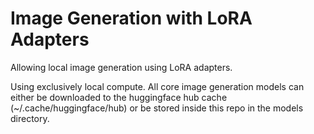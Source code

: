 # Image Generation with LoRA Adapters

Allowing local image generation using LoRA adapters.

Using exclusively local compute. All core image generation models can either be downloaded to the huggingface hub cache (~/.cache/huggingface/hub) or be stored inside this repo in the models directory.
